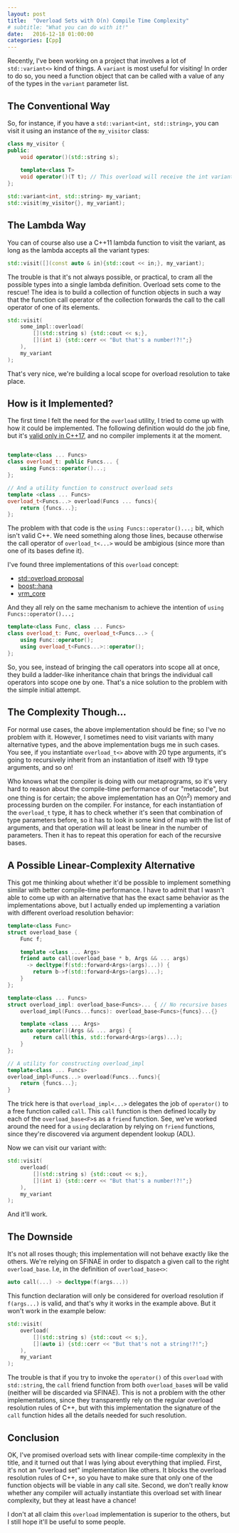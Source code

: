 ```yaml
---
layout: post
title:  "Overload Sets with O(n) Compile Time Complexity"
# subtitle: "What you can do with it!"
date:   2016-12-18 01:00:00
categories: [Cpp]
---
```


Recently, I've been working on a project that involves a lot of `std::variant<>` kind of things. A `variant` is most useful for visiting! In order to do so, you need a function object that can be called with a value of any of the types in the `variant` parameter list.

## The Conventional Way

So, for instance, if you have a `std::variant<int, std::string>`, you can visit it using an instance of the `my_visitor` class:

``` cpp
class my_visitor {
public:
    void operator()(std::string s);
    
    template<class T>
    void operator()(T t); // This overload will receive the int variant
};

std::variant<int, std::string> my_variant;
std::visit(my_visitor{}, my_variant);
```

## The Lambda Way

You can of course also use a C++11 lambda function to visit the variant, as long as the lambda accepts all the variant types:

``` cpp
std::visit([](const auto & in){std::cout << in;}, my_variant);
```

The trouble is that it's not always possible, or practical, to cram all the possible types into a single lambda definition. Overload sets come to the rescue! The idea is to build a collection of function objects in such a way that the function call operator of the collection forwards the call to the call operator of one of its elements.

``` cpp
std::visit(
    some_impl::overload(
        [](std::string s) {std::cout << s;},
        [](int i) {std::cerr << "But that's a number!?!";}
    ),
    my_variant
);
```

That's very nice, we're building a local scope for overload resolution to take place.

## How is it Implemented?

The first time I felt the need for the `overload` utility, I tried to come up with how it could be implemented. The following definition would do the job fine, but it's [valid only in C++17](http://www.open-std.org/jtc1/sc22/wg21/docs/papers/2016/p0195r1.html), and no compiler implements it at the moment.

``` cpp

template<class ... Funcs>
class overload_t: public Funcs... {
    using Funcs::operator()...;
};

// And a utility function to construct overload sets
template <class ... Funcs>
overload_t<Funcs...> overload(Funcs ... funcs){
    return {funcs...};
};
```

The problem with that code is the `using Funcs::operator()...;` bit, which isn't valid C++. We need something along those lines, because otherwise the call operator of `overload_t<...>` would be ambigious (since more than one of its bases define it).

I've found three implementations of this `overload` concept:

 * [std::overload proposal](https://github.com/viboes/std-make/blob/master/include/experimental/fundamental/v3/functional/overload.hpp)
 * [boost::hana](https://github.com/boostorg/hana/blob/master/include/boost/hana/functional/overload.hpp)
 * [vrm_core](https://github.com/SuperV1234/vrm_core/blob/437a0afb35385250cd75c22babaeeecbfa4dcacc/include/vrm/core/overload/make_overload.hpp)

And they all rely on the same mechanism to achieve the intention of `using Funcs::operator()...;`

``` cpp
template<class Func, class ... Funcs>
class overload_t: Func, overload_t<Funcs...> {
    using Func::operator();
    using overload_t<Funcs...>::operator();
};
```

So, you see, instead of bringing the call operators into scope all at once, they build a ladder-like inheritance chain that brings the individual call operators into scope one by one. That's a nice solution to the problem with the simple initial attempt.

## The Complexity Though...

For normal use cases, the above implementation should be fine; so I've no problem with it. However, I sometimes need to visit variants with many alternative types, and the above implementation bugs me in such cases. You see, if you instantiate `overload_t<>` above with 20 type arguments, it's going to recursively inherit from an instantiation of itself with 19 type arguments, and so on!

Who knows what the compiler is doing with our metaprograms, so it's very hard to reason about the compile-time performance of our "metacode", but one thing is for certain; the above implementation has an O(n<sup>2</sup>) memory and processing burden on the compiler. For instance, for each instantiation of the `overload_t` type, it has to check whether it's seen that combination of type parameters before, so it has to look in some kind of map with the list of arguments, and that operation will at least be linear in the number of parameters. Then it has to repeat this operation for each of the recursive bases.

## A Possible Linear-Complexity Alternative

This got me thinking about whether it'd be possible to implement something similar with better compile-time performance. I have to admit that I wasn't able to come up with an alternative that has the exact same behavior as the implementations above, but I actually ended up implementing a variation with different overload resolution behavior:

``` cpp
template<class Func>
struct overload_base {
    Func f;

    template <class ... Args>
    friend auto call(overload_base * b, Args && ... args) 
      -> decltype(f(std::forward<Args>(args)...)) {
        return b->f(std::forward<Args>(args)...);
	}
};

template<class ... Funcs>
struct overload_impl: overload_base<Funcs>... { // No recursive bases
    overload_impl(Funcs...funcs): overload_base<Funcs>{funcs}...{}

    template <class ... Args>
    auto operator()(Args && ... args) {
        return call(this, std::forward<Args>(args)...);
    }
};

// A utility for constructing overload_impl
template<class ... Funcs>
overload_impl<Funcs...> overload(Funcs...funcs){
    return {funcs...};
}
```

The trick here is that `overload_impl<...>` delegates the job of `operator()` to a free function called `call`. This `call` function is then defined locally by each of the `overload_base<F>`s as a `friend` function. See, we've worked around the need for a `using` declaration by relying on `friend` functions, since they're discovered via argument dependent lookup (ADL).

Now we can visit our variant with:

``` cpp
std::visit(
    overload(
        [](std::string s) {std::cout << s;},
        [](int i) {std::cerr << "But that's a number!?!";}
    ),
    my_variant
);
```

And it'll work.

## The Downside

It's not all roses though; this implementation will not behave exactly like the others. We're relying on SFINAE in order to dispatch a given call to the right `overload_base`. I.e, in the definition of `overload_base<>`: 

``` cpp 
auto call(...) -> decltype(f(args...))
```

This function declaration will only be considered for overload resolution if `f(args...)` is valid, and that's why it works in the example above. But it won't work in the example below:

``` cpp
std::visit(
    overload(
        [](std::string s) {std::cout << s;},
        [](auto i) {std::cerr << "But that's not a string!?!";}
    ),
    my_variant
);
```

The trouble is that if you try to invoke the `operator()` of this `overload` with `std::string`, the `call` friend function from both `overload_base`s will be valid (neither will be discarded via SFINAE). This is not a problem with the other implementations, since they transparently rely on the regular overload resolution rules of C++, but with this implementation the signature of the `call` function hides all the details needed for such resolution.

## Conclusion

OK, I've promised overload sets with linear compile-time complexity in the title, and it turned out that I was lying about everything that implied. First, it's not an "overload set" implementation like others. It blocks the overload resolution rules of C++, so you have to make sure that only one of the function objects will be viable in any call site. Second, we don't really know whether any compiler will actually instantiate this overload set with linear complexity, but they at least have a chance!

I don't at all claim this `overload` implementation is superior to the others, but I still hope it'll be useful to some people.
